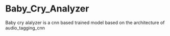 # Baby_Cry_Analyzer
Baby cry alalyzer is a cnn based trained model based on the architecture of audio_tagging_cnn
